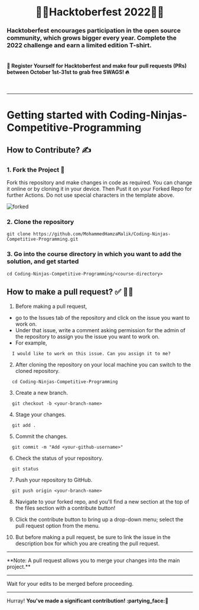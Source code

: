 <h1 align=center> 🥳🌟Hacktoberfest 2022🌟🥳</h1>

 ### Hacktoberfest encourages participation in the open source community, which grows bigger every year. Complete the 2022 challenge and earn a limited edition T-shirt.
#### <br> 📢 Register Yourself for Hacktoberfest and make four pull requests (PRs) between October 1st-31st to grab free SWAGS! 🔥
<br><hr>
# Getting started with Coding-Ninjas-Competitive-Programming

## How to Contribute? ✍

### 1. Fork the Project 🍴
Fork this repository and make changes in code as required. You can change it online or by cloning it in your device. Then Pust it on your Forked Repo for further Actions. Do not use special characters in the template above.

![forked](https://user-images.githubusercontent.com/63325246/138092106-83ca7ed0-1ec3-4d01-a90c-ae3362bef4f5.jpg)


### 2. Clone the repository  
```
git clone https://github.com/MohammedHamzaMalik/Coding-Ninjas-Competitive-Programming.git
```

### 3. Go into the course directory in which you want to add the solution, and get started
```
cd Coding-Ninjas-Competitive-Programming/<course-directory>
```

## How to make a pull request? ✅	:man_technologist:

1. Before making a pull request, 
- go to the Issues tab of the repository and click on the issue you want to work on. 
- Under that issue, write a comment asking permission for the admin of the repository to assign you the issue you want to work on.
- For example, 
```
  I would like to work on this issue. Can you assign it to me?
```

2. After cloning the repository on your local machine you can switch to the cloned repository.
```
  cd Coding-Ninjas-Competitive-Programming
```
3. Create a new branch.
```
  git checkout -b <your-branch-name>
```
4. Stage your changes.
```
  git add .
```
5. Commit the changes.
```
  git commit -m "Add <your-github-username>"
```
6. Check the status of your repository.
```
  git status
```
7. Push your repository to GitHub.
```
  git push origin <your-branch-name>
```
8. Navigate to your forked repo, and you'll find a new section at the top of the files section with a contribute button!

9. Click the contribute button to bring up a drop-down menu; select the pull request option from the menu.

10. But before making a pull request, be sure to link the issue in the description box for which you are creating the pull request.
<hr>
**Note: A pull request allows you to merge your changes into the main project.**
<hr>
Wait for your edits to be merged before proceeding.
<hr>
Hurray! <b>You've made a significant contribution! :partying_face:🎉<b>
